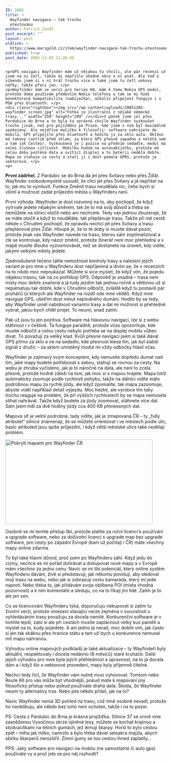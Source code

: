 ```yaml
---
ID: 1885
title: >
  Wayfinder navigace – tak trochu
  otestováno
author: Patrick Zandl
post_excerpt: ""
layout: post
oldlink: >
  https://www.marigold.cz/item/wayfinder-navigace-tak-trochu-otestovano
published: true
post_date: 2005-12-05 11:26:45
---
```

	<p>GPS navigaci Wayfinder mám už nějakou tu chvíli, ale pár recenzí už jsem na ni četl, takže mi nepřišlo vhodné něco o ní psát. Ale teď o víkendu jsem si s ní hrál trochu více a také jsem tu četl ookovy nářky, takže přeci jen. </p>
	<p>Wayfinder mám ve verzi pro Series 60, mám k tomu Nokia GPS modul, protože doma používám především Nokia telefony a tak se mi hodí konektorová kompatibilita (nabíječka), ačkoliv připojení funguje i s PDA přes bluetooth. </p>
	<div class="rightbox"><img src="/wp-content/uploads/20051205-wayfinder_screen.jpg" alt="Fotka je ilustrační z nějaké německé trasy..." width="250" height="299" /></div>V pátek jsem jel přes Pardubice do Brna a to byla ta správná chvíle Wayfinder vyzkoušet trochu jinak, než pro pojíždění po Praze, kde jsem s ním byl maximálně spokojený. Ale nejdříve maličko k filosofii: software nahrajete do mobilu, GPS připojíte přes bluetooth a hodíte ji za sklo auta. Oktávo má takový rantlík před sklem, za který GPS přesně zapadne a nelétá sem a tam jak Čestmír. Vyzkoušená je i pozice na předním sedadle, modul má velmi slušnou citlivost. Mobilku hodím na autonabíječku, protože má celou dobu puštěná data a svítící displej a to baterii nedělá dobře. Mapa se stahuje za cesty a stačí jí i dost pomalé GPRS, protože je vektorová. </p>
	<p>
<strong>
První zádrhel.</strong> Z Pardubic se do Brna dá jet přes Svitavy nebo přes Žďár.  Wayfinder svobodomyslně usoudil, že chci jet přes Svitavy a já nepřišel na to, jak mu to vymluvit. Funkce Změnit trasu neudělala nic, čeho bych si všiml a možnost zadat průjezdní města u Wayfinderu není. </p>
	<p>První výhoda: Wayfinder je dost rozumný na to, aby pochopil, že když vytrvale jedete nějakým směrem, tak že to má svůj důvod a třeba se nemůžete na silnici otočit nebo ani nechcete. Tedy vás jednou zbuzeruje, že se máte otočit a když to neuděláte, tak přeplánuje trasu. Takže při mé cestě někde v Chrudimi pochopil, že opravdu nechci jet přes Svitavy a trasu přeplánoval přes Žďár. Hloupé je, že to té doby si musíte dávat pozor, protože jinak vás Wayfinder navede na trasu, kterou sám zoptimalizoval a zle se kontroluje, kdy názor změnil, protože itinerář není moc přehledný a v mapě musíte dlouho vyzoomovávat, než se dostanete na úroveň, kdy vidíte, jakými velkými městy jedete. </p>
	<p>Zjednodušeně řečeno tahle nemožnost kontroly trasy a nalezení jejich variant je pro mne u Wayfinderu dost nepříjemná a divím se, že v recenzích na to nikdo moc nepoukázal. Můžete si sice myslet, že když vím, že pojedu nějakou trasou, tak na co potřebuji GPS. Odpověď je snadná – trasa není místy moc dobře značená a já tudy jezdím tak jednou ročně a většinou už si nepamatuju tak dobře, kde v Chrudimi odbočit, zvláště když tu postavili pár pruháčů (o kterých ale Wayfinder na rozdíl ode mne věděl). Když mne naviguje GPS, ušetřím dost minut neplodného dumání. Hodilo by se tedy, aby Wayfinder uměl nabídnout variantní trasy a dal mi možnost si přehledně vybrat, jakou bych chtěl projet. To neumí, snad zatím. </p>
	<p>Pak už jsou tu jen pozitiva. Software má hlasovou navigaci, lze si z webu stáhnout i v češtině. Ta funguje parádně, protože včas upozorňuje, kde musíte odbočit a celou cestu nebylo potřeba se na displej mobilu vůbec dívat. To považuji za veliký klad. Kvůli přesné navigaci jsem si také dával GPS přímo za sklo a ne na sedadlo, kde přesnost klesá tím, jak byl slabši signál z družic – za sklem umístěný modul mi vždy odbočky hlásil včas. </p>
	<p>Wayfinder je zajímavý svým konceptem, kdy nemusíte dopředu dumat nad tím, jaké mapy budete potřebovat s sebou, stahují se rovnou za cesty. Na webu je zhruba vyčísleno, jak je to náročné na data, ale není to zcela přesné, protože hodně záleží na tom, jak moc si s mapou hrajete. Mapa totiž automaticky zoomuje podle rychlosti pohybu, takže na dálnici vidíte málo podrobnou mapu za rychlé jízdy, ale když zpomalíte, tak mapa zazoomuje, abyste viděl například detail výjezdu. Moc hezké, ale výrobce tím taky trochu reaguje na problém, že při vyšších rychlostech by se mapa nemusela stíhat nahrávat. Takže když budete za jízdy zoomovat, stáhnete více dat. Sám jsem měl za dvě hodiny jízdy cca 400 KB přenesených dat.</p>
	<p>Mapová síť je velmi podrobná, tady vidíte, jak je zmapovaná ČR – ty „fully atributet“ silnice znamenají, že se můžete orientovat i ve městech podle ulic, basic atributed jsou spíše průjezdní, i když větší městské ulice také nedělají problém.  </p>
	<p><img src="/wp-content/uploads/20051205-coverage_map_czech_republic.gif" alt="Pokrytí mapami pro Wayfinder ČR" width="460" height="264" /></p>
	<p>Osobně se mi tenhle přístup líbí, protože platíte za roční licenci k používání a upgrade software, nebo za doživotní licenci s upgrade map bez upgrade software, pro cesty po západní Evropě (kam už počítají i ČR) máte všechny mapy online zdarma. </p>
	<p>To byl také hlavní důvod, proč jsem po Wayfinderu sáhl. Když jedu do ciziny, nechce se mi pořád dohrávat a dokupovat nové mapy a v Evropě mám všechno za jednu cenu. Navíc se mi líbí potenciál, který online systém Wayfinderu dávám, živě si představuji, jak někomu povoluji, aby sledoval moji trasu na webu, nebo jak si zobrazuji cestu kamaráda, který mi jede naproti. Nebo třeba to, jak přidávám svoje oblíbená POI (místa vhodná pozornosti) a k nim komentáře a sleduju, co na to říkají jiní lidé. Zatím je to ale jen sen. </p>
	<p>Co se licencování Wayfinderu týká, doporučuju nekupovat si zatím tu životní verzi, protože omezení stávající verze zejména v souvislosti s vyhledáváním trasy považuju za docela nemilé. Konkurenční software je v tomhle lepší, zato si ale při cestách musíte zaplácnout velký kus paměti a myslet na to, kudy pojedete. A ani jedno já nerad, moc dobře vím, jak často si jen tak skáknu přes hranice státu a tam už bych u konkurence nemusel mít mapu nahranou. </p>
	<p>Výhodou online mapových podkladů je také aktualizace – ty Wayfindeří byly aktuální, respektovaly i docela nedávno (6 měsíců) staré kruháče. Další jejich výhodou pro mne byla jejich přehlednost a úpravnost, na to já docela dám a i když šlo o vektorové provedení, mapy byly příjemně čitelné.  </p>
	<p>Nechci tedy říct, že Wayfinder vám nutně musí vyhovovat. Tomtom nebo Route 66 pro vás může být vhodnější, pokud máte k mapování jiný filosofický přístup nebo pokud používáte drahá data. Škoda, že Wayfinder neumí ty alternativy tras. Nebo jste někdo přišel, jak na to?</p>
	<p>Navíc Wayfinder nemá 3D pohled na trasu, což mně osobně nevadí, protože ho neoblibuju, ale někdo bez toho není ochoten, takže i na to pozor. </p>
	<p>PS: Cesta z Pardubic do Brna je krásná projížďka. Silnice 37 se snivě vine zasněženou Vysočinou skrze ojíněné lesy, můžete se kochat krajinou a stodvacítkami na letních gumách, jež lemují škarpy. Horší to bylo cestou zpět – mlha jak mlíko, namrzlo a bylo třeba dávat setsakra majzla, abych sbírku škarperů nerozšířil. Zimní gumy se tou cestou ihned zaplatily… </p>
	<p>PPS: Jaký software pro navigaci na mobilu (ne samostatné či auto gps) používáte vy a proč jste se pro něj rozhodli?
</p>